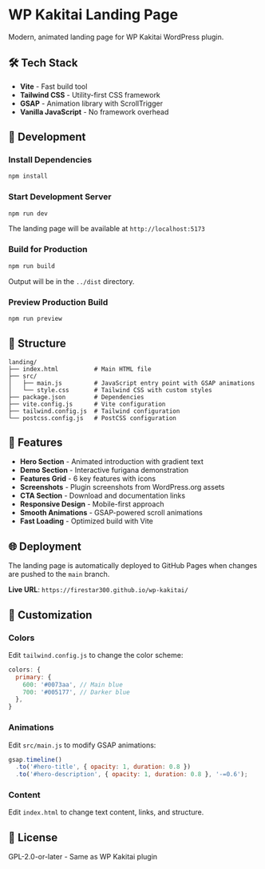 # WP Kakitai Landing Page

Modern, animated landing page for WP Kakitai WordPress plugin.

## 🛠️ Tech Stack

- **Vite** - Fast build tool
- **Tailwind CSS** - Utility-first CSS framework
- **GSAP** - Animation library with ScrollTrigger
- **Vanilla JavaScript** - No framework overhead

## 🚀 Development

### Install Dependencies

```bash
npm install
```

### Start Development Server

```bash
npm run dev
```

The landing page will be available at `http://localhost:5173`

### Build for Production

```bash
npm run build
```

Output will be in the `../dist` directory.

### Preview Production Build

```bash
npm run preview
```

## 📁 Structure

```
landing/
├── index.html          # Main HTML file
├── src/
│   ├── main.js         # JavaScript entry point with GSAP animations
│   └── style.css       # Tailwind CSS with custom styles
├── package.json        # Dependencies
├── vite.config.js      # Vite configuration
├── tailwind.config.js  # Tailwind configuration
└── postcss.config.js   # PostCSS configuration
```

## 🎨 Features

- **Hero Section** - Animated introduction with gradient text
- **Demo Section** - Interactive furigana demonstration
- **Features Grid** - 6 key features with icons
- **Screenshots** - Plugin screenshots from WordPress.org assets
- **CTA Section** - Download and documentation links
- **Responsive Design** - Mobile-first approach
- **Smooth Animations** - GSAP-powered scroll animations
- **Fast Loading** - Optimized build with Vite

## 🌐 Deployment

The landing page is automatically deployed to GitHub Pages when changes are pushed to the `main` branch.

**Live URL**: `https://firestar300.github.io/wp-kakitai/`

## 🎨 Customization

### Colors

Edit `tailwind.config.js` to change the color scheme:

```javascript
colors: {
  primary: {
    600: '#0073aa', // Main blue
    700: '#005177', // Darker blue
  },
}
```

### Animations

Edit `src/main.js` to modify GSAP animations:

```javascript
gsap.timeline()
  .to('#hero-title', { opacity: 1, duration: 0.8 })
  .to('#hero-description', { opacity: 1, duration: 0.8 }, '-=0.6');
```

### Content

Edit `index.html` to change text content, links, and structure.

## 📄 License

GPL-2.0-or-later - Same as WP Kakitai plugin


